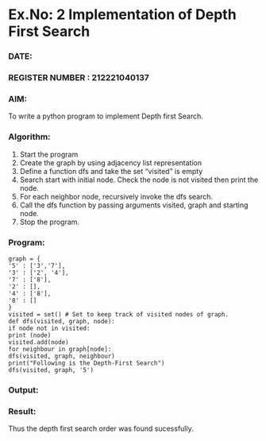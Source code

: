 # Ex.No: 2  Implementation of Depth First Search
### DATE:                                                                            
### REGISTER NUMBER : 212221040137
### AIM: 
To write a python program to implement Depth first Search. 
### Algorithm:
1. Start the program
2. Create the graph by using adjacency list representation
3. Define a function dfs and take the set “visited” is empty 
4. Search start with initial node. Check the node is not visited then print the node.
5. For each neighbor node, recursively invoke the dfs search.
6. Call the dfs function by passing arguments visited, graph and starting node.
7. Stop the program.
### Program:
    graph = {
    '5' : ['3','7'],
    '3' : ['2', '4'],
    '7' : ['8'],
    '2' : [],
    '4' : ['8'],
    '8' : []
    }
    visited = set() # Set to keep track of visited nodes of graph.
    def dfs(visited, graph, node): 
    if node not in visited:
    print (node)
    visited.add(node)
    for neighbour in graph[node]:
    dfs(visited, graph, neighbour)
    print("Following is the Depth-First Search")
    dfs(visited, graph, '5')
    










### Output:



### Result:
Thus the depth first search order was found sucessfully.
